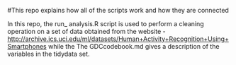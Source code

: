 #This repo explains how all of the scripts work and how they are connected

In this repo, the run_ analysis.R script is used to perform a cleaning operation on a set of data obtained from the website - http://archive.ics.uci.edu/ml/datasets/Human+Activity+Recognition+Using+Smartphones while the 
The GDCcodebook.md gives a description of the variables in the tidydata set.
